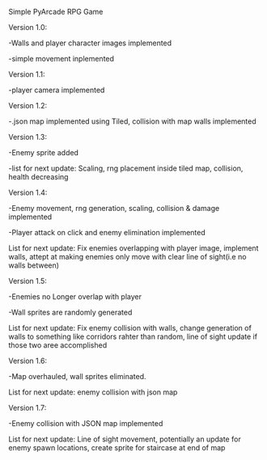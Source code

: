 Simple PyArcade RPG Game 

Version 1.0:

  -Walls and player character images implemented
  
  -simple movement inplemented
  
Version 1.1:

  -player camera implemented

Version 1.2:

  -.json map implemented using Tiled, collision with map walls implemented

Version 1.3:

  -Enemy sprite added

  -list for next update: Scaling, rng placement inside tiled map, collision, health decreasing

Version 1.4:

  -Enemy movement, rng generation, scaling, collision & damage implemented

  -Player attack on click and enemy elimination implemented 

  List for next update: Fix enemies overlapping with player image, implement walls, attept at making enemies only move with clear line of sight(i.e no walls between)

Version 1.5: 

  -Enemies no Longer overlap with player

  -Wall sprites are randomly generated

  List for next update: Fix enemy collision with walls, change generation of walls to something like corridors rahter than random, line of sight update if those two aree accomplished 

Version 1.6: 

  -Map overhauled, wall sprites eliminated. 

  List for next update: enemy collision with json map

Version 1.7:

  -Enemy collision with JSON map implemented 

  List for next update: Line of sight movement, potentially an update for enemy spawn locations, create sprite for staircase at end of map
